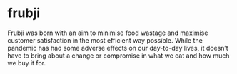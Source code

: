 # frubji
Frubji was born with an aim to minimise food wastage and maximise customer satisfaction in the most efficient way possible. While the pandemic has had some adverse effects on our day-to-day lives, it doesn’t have to bring about a change or compromise in what we eat and how much we buy it for.
